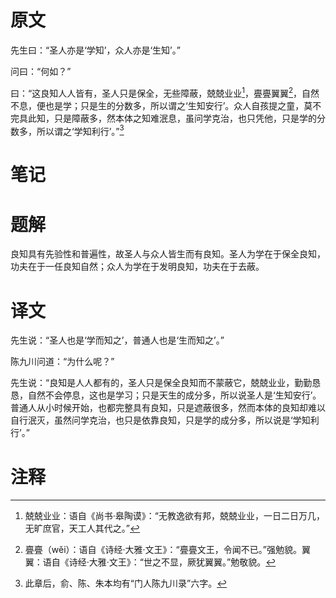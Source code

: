 # 原文
先生曰：“圣人亦是‘学知’，众人亦是‘生知’。”

问曰：“何如？”

曰：“这良知人人皆有，圣人只是保全，无些障蔽，兢兢业业[^1]，亹亹翼翼[^2]，自然不息，便也是学；只是生的分数多，所以谓之‘生知安行’。众人自孩提之童，莫不完具此知，只是障蔽多，然本体之知难泯息，虽问学克治，也只凭他，只是学的分数多，所以谓之‘学知利行’。”[^3]
# 笔记

# 题解
良知具有先验性和普遍性，故圣人与众人皆生而有良知。圣人为学在于保全良知，功夫在于一任良知自然；众人为学在于发明良知，功夫在于去蔽。
# 译文
先生说：“圣人也是‘学而知之’，普通人也是‘生而知之’。”

陈九川问道：“为什么呢？”

先生说：“良知是人人都有的，圣人只是保全良知而不蒙蔽它，兢兢业业，勤勤恳恳，自然不会停息，这也是学习；只是天生的成分多，所以说圣人是‘生知安行’。普通人从小时候开始，也都完整具有良知，只是遮蔽很多，然而本体的良知却难以自行泯灭，虽然问学克治，也只是依靠良知，只是学的成分多，所以说是‘学知利行’。”
# 注释

[^1]: 兢兢业业：语自《尚书·皋陶谟》：“无教逸欲有邦，兢兢业业，一日二日万几，无旷庶官，天工人其代之。”
[^2]: 亹亹（wěi）：语自《诗经·大雅·文王》：“亹亹文王，令闻不已。”强勉貌。翼翼：语自《诗经·大雅·文王》：“世之不显，厥犹翼翼。”勉敬貌。
[^3]: 此章后，俞、陈、朱本均有“门人陈九川录”六字。